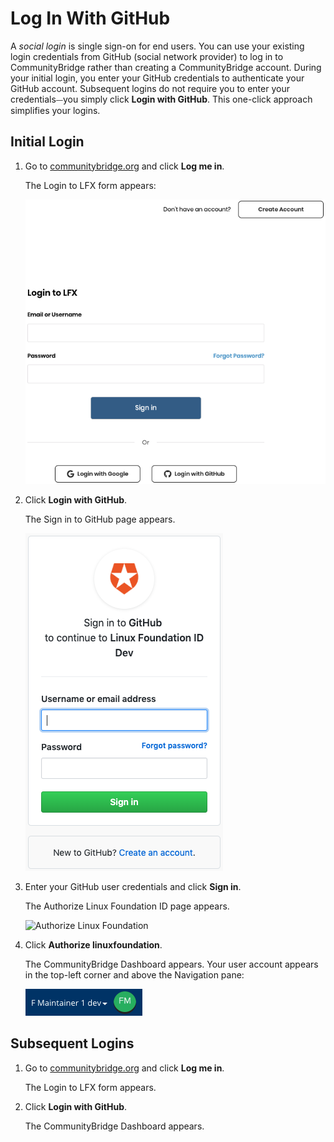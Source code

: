 # Log In With GitHub

A _social login_ is single sign-on for end users. You can use your existing login credentials from GitHub \(social network provider\) to log in to CommunityBridge rather than creating a CommunityBridge account. During your initial login, you enter your GitHub credentials to authenticate your GitHub account. Subsequent logins do not require you to enter your credentials⏤you simply click **Login with GitHub**. This one-click approach simplifies your logins.

## Initial Login

1. Go to [communitybridge.org](https://communitybridge.org/) and click **Log me in**.

   The Login to LFX form appears:

   ![Login to LFX](../.gitbook/assets/lfx-login-to-lfx%20%285%29.png)

2. Click **Login with GitHub**.

   The Sign in to GitHub page appears.

   ![Sign In to GitHub](../.gitbook/assets/lfx-sign-in-to-github-page.png)

3. Enter your GitHub user credentials and click **Sign in**.

   The Authorize Linux Foundation ID page appears.

   ![Authorize Linux Foundation](https://github.com/communitybridge/communitybridge.github.io/tree/a1834cd6339a21224d08d857711bddacc72fbd73/Login/imgs/lfx-github-authorize—lf-id-dev.png)

4. Click **Authorize linuxfoundation**.

   The CommunityBridge Dashboard appears. Your user account appears in the top-left corner and above the Navigation pane:

   ![Sign In Role](../.gitbook/assets/lfx-sign-in-role-identification%20%281%29.png)

## Subsequent Logins

1. Go to [communitybridge.org](https://communitybridge.org/) and click **Log me in**.

   The Login to LFX form appears.

2. Click **Login with GitHub**.

   The CommunityBridge Dashboard appears.

